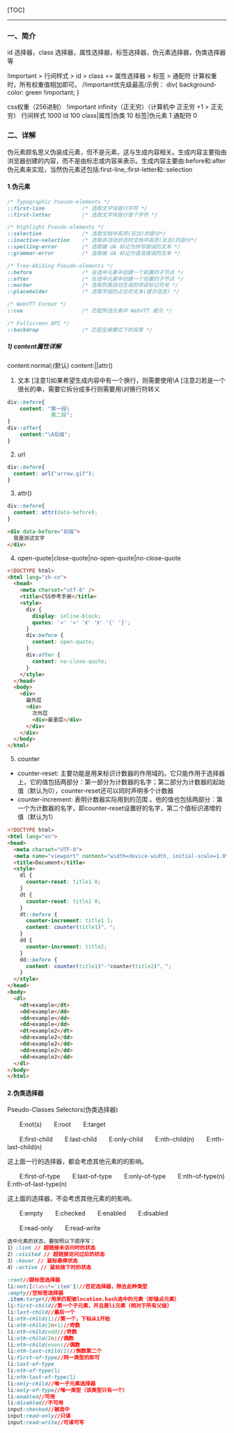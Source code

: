 [TOC]
***

### 一、简介

id 选择器，class 选择器，属性选择器，标签选择器，伪元素选择器，伪类选择器等

!important > 行间样式 > id > class == 属性选择器 > 标签 > 通配符 
计算权重时，所有权重值相加即可。 
/!important优先级最高/示例： 
div{ 
background-color: green !important; 
}

css权重（256进制） 
!important infinity（正无穷）（计算机中 正无穷 +1 > 正无穷） 
行间样式 1000 
id 100 
class|属性|伪类 10 
标签|伪元素 1 
通配符 0

### 二、详解

伪元素顾名思义伪装成元素，但不是元素，这与生成内容相关。生成内容主要指由浏览器创建的内容，而不是由标志或内容来表示。生成内容主要由:before和:after伪元素来实现，当然伪元素还包括:first-line,:first-letter和::selection

#### 1.伪元素

```CSS
/* Typographic Pseudo-elements */
::first-line            /* 选取文字块首行字符 */
::first-letter          /* 选取文字块首行首个字符 */

/* Highlight Pseudo-elements */
::selection             /* 选取文档中高亮(反白)的部分*/
::inactive-selection    /* 选取非活动状态时文档中高亮(反白)的部分*/
::spelling-error        /* 选取被 UA 标记为拼写错误的文本 */
::grammar-error         /* 选取被 UA 标记为语法错误的文本 */

/* Tree-Abiding Pseudo-elements */
::before                /* 在选中元素中创建一个前置的子节点 */
::after                 /* 在选中元素中创建一个后置的子节点 */
::marker                /* 选取列表自动生成的项目标记符号 */
::placeholder           /* 选取字段的占位符文本(提示信息) */

/* WebVTT Format */
::cue                   /* 匹配所选元素中 WebVTT 提示 */

/* Fullscreen API */
::backdrop              /* 匹配全屏模式下的背景 */
```

##### 1) content属性详解

content:normal;(默认)
content:<string>|<uri>|attr(<identifier>)

1. 文本
[注意1]如果希望生成内容中有一个换行，则需要使用\A
[注意2]若是一个很长的串，需要它拆分成多行则需要用\对换行符转义
```CSS
div::before{
    content: "第一段\
              第二段";
}
div::after{
    content:"\A后缀";
}
```

2. url
```CSS
div::before{
  content: url("arrow.gif");
}
```

3. attr(<identifier>)
```CSS
div::before{
  content: attr(data-before);
}
```
```HTML
<div data-before="前缀">
  我是测试文字
</div>
```

4. open-quote|close-quote|no-open-quote|no-close-quote
```HTML
<!DOCTYPE html>
<html lang="zh-cn">
  <head>
    <meta charset="utf-8" />
    <title>CSS参考手册</title>
    <style>
      div {
        display: inline-block;
        quotes: '<' '>' '《' '》' '{' '}';
      }
      div:before {
        content: open-quote;
      }
      div:after {
        content: no-close-quote;
      }
    </style>
  </head>
  <body>
    <div>
      最外层
      <div>
        次外层
        <div>最里层</div>
      </div>
    </div>
  </body>
</html>
```

5. counter

* counter-reset: 主要功能是用来标识计数器的作用域的。它只能作用于选择器上，它的值包括两部分：第一部分为计数器的名字；第二部分为计数器的起始值（默认为0），counter-reset还可以同时声明多个计数器
* counter-increment: 表明计数器实际用到的范围 。他的值也包括两部分：第一个为计数器的名字，即counter-reset设置好的名字，第二个值标识递增的值（默认为1）

```HTML
<!DOCTYPE html>
<html lang="en">
<head>
  <meta charset="UTF-8">
  <meta name="viewport" content="width=device-width, initial-scale=1.0">
  <title>Document</title>
  <style>
    dl {
      counter-reset: title1 0;
    }
    dt {
      counter-reset: title2 0;
    }
    dt::before {
      counter-increment: title1 1;
      content: counter(title1)"、";
    }
    dd {
      counter-increment: title2;
    }
    dd::before {
      content: counter(title1)"-"counter(title2)"、";
    }
  </style>
</head>
<body>
  <dl>
    <dt>example</dt>
    <dd>example</dd>
    <dd>example</dd>
    <dd>example</dd>
    <dt>example2</dt>
    <dd>example2</dd>
    <dd>example2</dd>
    <dd>example2</dd>
    <dd>example2</dd>
  </dl>
</body>
</html>
```

#### 2.伪类选择器

Pseudo-Classes Selectors(伪类选择器)

　　E:not(s)　　E:root　　E:target

　　E:first-child　　E:last-child　　E:only-child　　E:nth-child(n)　　E:nth-last-child(n)   

这上面一行的选择器，都会考虑其他元素的的影响。

　　E:first-of-type　　E:last-of-type　　E:only-of-type　　E:nth-of-type(n)　　E:nth-of-last-type(n)   

这上面的选择器，不会考虑其他元素的的影响。

　　E:empty　　E:checked　　E:enabled　　E:disabled

　　E:read-only　　E:read-write

```CSS
选中元素的状态，要按照以下顺序写：
1）:link // 超链接未访问时的状态
2）:visited // 超链接访问过后的状态
3）:hover // 鼠标悬停状态
4）:active // 鼠标按下时的状态

:root//跟标签选择器
li:not([class*='item'])//否定选择器，除去此种类型
:empty//空标签选择器
.item:target//用来匹配被location.hash选中的元素（即锚点元素）
li:first-child//第一个子元素，并且是li元素（相对于所有父级）
li:last-child//最后一个
li:nth-child(1)//第一个，下标从1开始
li:nth-child(2n+1)//奇数
li:nth-child(odd)//奇数
li:nth-child(2n)//偶数
li:nth-child(even)//偶数
li:nth-last-child(2)//倒数第二个
li:first-of-type//同一类型的即可
li:last-of-type
li:nth-of-type(1)
li:nth-last-of-type(1)
li:only-child//唯一子元素选择器
li:only-of-type//唯一类型（该类型只有一个）
li:enabled//可用
li:disabled//不可用
input:checked//被选中
input:read-only//只读
input:read-write//可读可写
```
